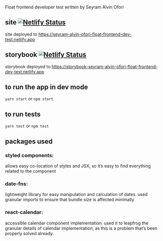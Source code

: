 Float frontend developer test
written by Seyram Alvin Ofori

## site [![Netlify Status](https://api.netlify.com/api/v1/badges/692e2bd4-f1cc-430e-a773-88ef311b50ad/deploy-status)](https://app.netlify.com/sites/float-frontend-dev-test-seyram-alvin-ofori/deploys)
site deployed to https://seyram-alvin-ofori-float-frontend-dev-test.netlify.app

## storybook [![Netlify Status](https://api.netlify.com/api/v1/badges/18966d41-1865-4ffd-87c1-5df973b42a0f/deploy-status)](https://app.netlify.com/sites/storybook-seyram-alvin-ofori-float-frontend-dev-test/deploys)
storybook deployed to https://storybook-seyram-alvin-ofori-float-frontend-dev-test.netlify.app


## to run the app in dev mode
`yarn start` or `npm start`

## to run tests
`yarn test` or `npm test`

## packages used
### styled components:
allows easy co-location of styles and JSX, so it’s easy to find everything related to the component

### date-fns:
lightweight library for easy manipulation and calculation of dates. used granular imports to ensure that bundle size is affected minimally

### react-calendar: 
accessible calendar component implementation. used it to leapfrog the granular details of calendar implementation, as this is a problem that’s been properly solved already.